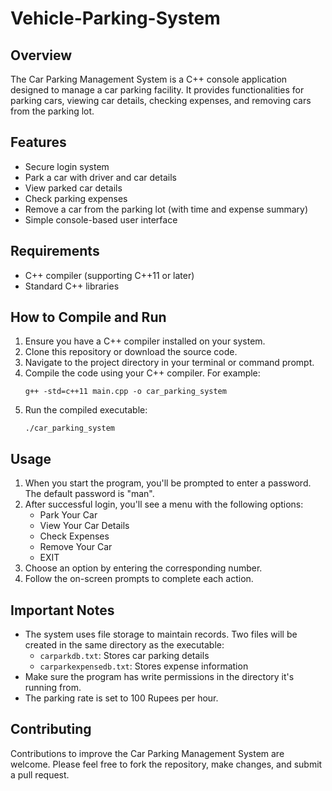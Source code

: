 # Vehicle-Parking-System

## Overview
The Car Parking Management System is a C++ console application designed to manage a car parking facility. It provides functionalities for parking cars, viewing car details, checking expenses, and removing cars from the parking lot.

## Features
- Secure login system
- Park a car with driver and car details
- View parked car details
- Check parking expenses
- Remove a car from the parking lot (with time and expense summary)
- Simple console-based user interface

## Requirements
- C++ compiler (supporting C++11 or later)
- Standard C++ libraries

## How to Compile and Run
1. Ensure you have a C++ compiler installed on your system.
2. Clone this repository or download the source code.
3. Navigate to the project directory in your terminal or command prompt.
4. Compile the code using your C++ compiler. For example:
   ```
   g++ -std=c++11 main.cpp -o car_parking_system
   ```
5. Run the compiled executable:
   ```
   ./car_parking_system
   ```

## Usage
1. When you start the program, you'll be prompted to enter a password. The default password is "man".
2. After successful login, you'll see a menu with the following options:
   - Park Your Car
   - View Your Car Details
   - Check Expenses
   - Remove Your Car
   - EXIT
3. Choose an option by entering the corresponding number.
4. Follow the on-screen prompts to complete each action.

## Important Notes
- The system uses file storage to maintain records. Two files will be created in the same directory as the executable:
  - `carparkdb.txt`: Stores car parking details
  - `carparkexpensedb.txt`: Stores expense information
- Make sure the program has write permissions in the directory it's running from.
- The parking rate is set to 100 Rupees per hour.

## Contributing
Contributions to improve the Car Parking Management System are welcome. Please feel free to fork the repository, make changes, and submit a pull request.
